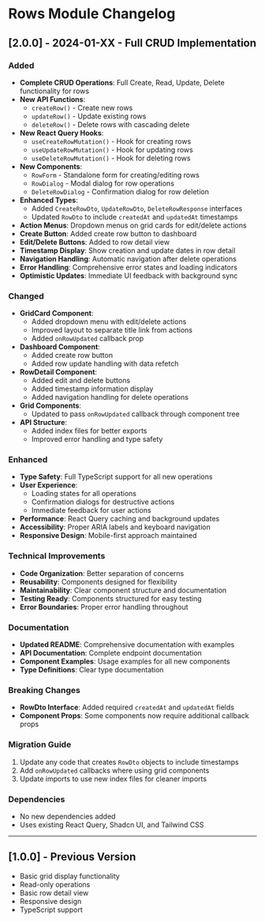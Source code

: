 # Rows Module Changelog

## [2.0.0] - 2024-01-XX - Full CRUD Implementation

### Added

- **Complete CRUD Operations**: Full Create, Read, Update, Delete functionality for rows
- **New API Functions**:
  - `createRow()` - Create new rows
  - `updateRow()` - Update existing rows
  - `deleteRow()` - Delete rows with cascading delete
- **New React Query Hooks**:
  - `useCreateRowMutation()` - Hook for creating rows
  - `useUpdateRowMutation()` - Hook for updating rows
  - `useDeleteRowMutation()` - Hook for deleting rows
- **New Components**:
  - `RowForm` - Standalone form for creating/editing rows
  - `RowDialog` - Modal dialog for row operations
  - `DeleteRowDialog` - Confirmation dialog for row deletion
- **Enhanced Types**:
  - Added `CreateRowDto`, `UpdateRowDto`, `DeleteRowResponse` interfaces
  - Updated `RowDto` to include `createdAt` and `updatedAt` timestamps
- **Action Menus**: Dropdown menus on grid cards for edit/delete actions
- **Create Button**: Added create row button to dashboard
- **Edit/Delete Buttons**: Added to row detail view
- **Timestamp Display**: Show creation and update dates in row detail
- **Navigation Handling**: Automatic navigation after delete operations
- **Error Handling**: Comprehensive error states and loading indicators
- **Optimistic Updates**: Immediate UI feedback with background sync

### Changed

- **GridCard Component**:
  - Added dropdown menu with edit/delete actions
  - Improved layout to separate title link from actions
  - Added `onRowUpdated` callback prop
- **Dashboard Component**:
  - Added create row button
  - Added row update handling with data refetch
- **RowDetail Component**:
  - Added edit and delete buttons
  - Added timestamp information display
  - Added navigation handling for delete operations
- **Grid Components**:
  - Updated to pass `onRowUpdated` callback through component tree
- **API Structure**:
  - Added index files for better exports
  - Improved error handling and type safety

### Enhanced

- **Type Safety**: Full TypeScript support for all new operations
- **User Experience**:
  - Loading states for all operations
  - Confirmation dialogs for destructive actions
  - Immediate feedback for user actions
- **Performance**: React Query caching and background updates
- **Accessibility**: Proper ARIA labels and keyboard navigation
- **Responsive Design**: Mobile-first approach maintained

### Technical Improvements

- **Code Organization**: Better separation of concerns
- **Reusability**: Components designed for flexibility
- **Maintainability**: Clear component structure and documentation
- **Testing Ready**: Components structured for easy testing
- **Error Boundaries**: Proper error handling throughout

### Documentation

- **Updated README**: Comprehensive documentation with examples
- **API Documentation**: Complete endpoint documentation
- **Component Examples**: Usage examples for all new components
- **Type Definitions**: Clear type documentation

### Breaking Changes

- **RowDto Interface**: Added required `createdAt` and `updatedAt` fields
- **Component Props**: Some components now require additional callback props

### Migration Guide

1. Update any code that creates `RowDto` objects to include timestamps
2. Add `onRowUpdated` callbacks where using grid components
3. Update imports to use new index files for cleaner imports

### Dependencies

- No new dependencies added
- Uses existing React Query, Shadcn UI, and Tailwind CSS

---

## [1.0.0] - Previous Version

- Basic grid display functionality
- Read-only operations
- Basic row detail view
- Responsive design
- TypeScript support
